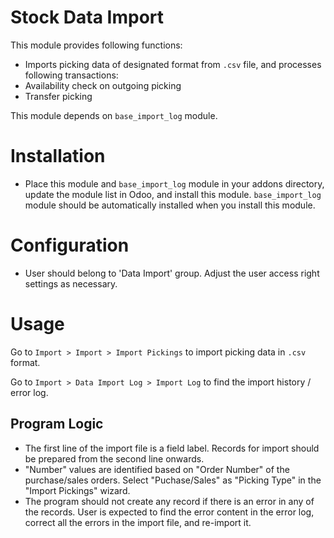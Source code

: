 Stock Data Import
====================

This module provides following functions:

* Imports picking data of designated format from `.csv` file, and processes following transactions:
 * Availability check on outgoing picking
 * Transfer picking

This module depends on `base_import_log` module.


Installation
============

* Place this module and `base_import_log` module in your addons directory, update the module list in Odoo, and install this module.  `base_import_log` module should be automatically installed when you install this module. 


Configuration
=============

* User should belong to 'Data Import' group.  Adjust the user access right settings as necessary.


Usage
=====

Go to `Import > Import > Import Pickings` to import picking data in `.csv` format.

Go to `Import > Data Import Log > Import Log` to find the import history / error log.


Program Logic
-------------

* The first line of the import file is a field label.  Records for import should be prepared from the second line onwards.
* "Number" values are identified based on "Order Number" of the purchase/sales orders.  Select "Puchase/Sales" as "Picking Type" in the "Import Pickings" wizard.
* The program should not create any record if there is an error in any of the records.  User is expected to find the error content in the error log, correct all the errors in the import file, and re-import it.
